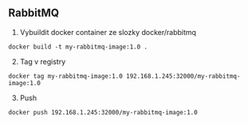 RabbitMQ
-----

1. Vybuildit docker container ze slozky docker/rabbitmq
```shell
docker build -t my-rabbitmq-image:1.0 .
```

2. Tag v registry
```shell
docker tag my-rabbitmq-image:1.0 192.168.1.245:32000/my-rabbitmq-image:1.0
```

3. Push
```shell
docker push 192.168.1.245:32000/my-rabbitmq-image:1.0
```
